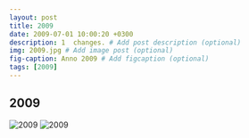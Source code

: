 ```yaml
---
layout: post
title: 2009
date: 2009-07-01 10:00:20 +0300
description: 1  changes. # Add post description (optional)
img: 2009.jpg # Add image post (optional)
fig-caption: Anno 2009 # Add figcaption (optional)
tags: [2009]
---
```



## 2009

![2009]({{site.baseurl}}/assets/img/2009.jpg)
![2009]({{site.baseurl}}/assets/img/2009_hinten.jpg)